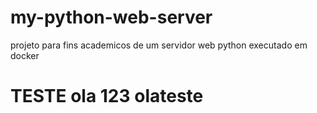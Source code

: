 # my-python-web-server
projeto para fins academicos de um servidor web python executado em docker


# TESTE ola 123 olateste

